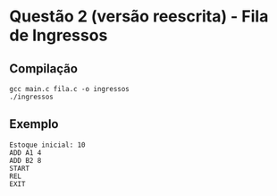 
# Questão 2 (versão reescrita) - Fila de Ingressos

## Compilação
```
gcc main.c fila.c -o ingressos
./ingressos
```

## Exemplo
```
Estoque inicial: 10
ADD A1 4
ADD B2 8
START
REL
EXIT
```
